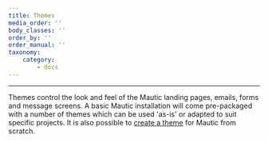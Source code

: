 ```yaml
---
title: Themes
media_order: ''
body_classes: ''
order_by: ''
order_manual: ''
taxonomy:
    category:
        - docs
---
```


-----------

Themes control the look and feel of the Mautic landing pages, emails, forms and message screens.  A basic Mautic installation will come pre-packaged with a number of themes which can be used 'as-is' or adapted to suit specific projects.  It is also possible to [create a theme](https://developer.mautic.org/#themes) for Mautic from scratch.